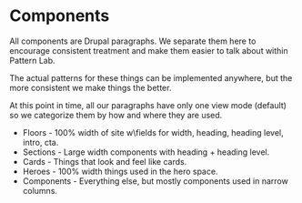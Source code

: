 # Components

All components are Drupal paragraphs. We separate them here
to encourage consistent treatment and make them easier to talk about
within Pattern Lab.

The actual patterns for these things can be implemented anywhere, 
but the more consistent we make things the better.

At this point in time, all our paragraphs have only one view mode (default)
so we categorize them by how and where they are used.

* Floors - 100% width of site w\fields for width, heading, heading level, intro, cta.
* Sections - Large width components with heading + heading level.
* Cards - Things that look and feel like cards.
* Heroes - 100% width things used in the hero space.
* Components - Everything else, but mostly components used in narrow columns.
